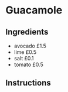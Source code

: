 # Guacamole
## Ingredients
* avocado £1.5
* lime    £0.5
* salt    £0.1
* tomato  £0.5
## Instructions
